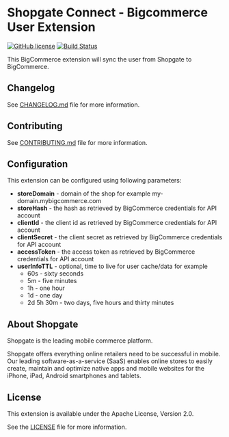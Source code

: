 # Shopgate Connect - Bigcommerce User Extension

[![GitHub license](http://dmlc.github.io/img/apache2.svg)](LICENSE)
[![Build Status](https://travis-ci.org/shopgate/ext-bigcommerce-user.svg?branch=master)](https://travis-ci.org/shopgate/ext-bigcommerce-user)

This BigCommerce extension will sync the user from Shopgate to BigCommerce.

## Changelog

See [CHANGELOG.md](CHANGELOG.md) file for more information.

## Contributing

See [CONTRIBUTING.md](docs/CONTRIBUTING.md) file for more information.

## Configuration
This extension can be configured using following parameters:
* **storeDomain** - domain of the shop for example my-domain.mybigcommerce.com
* **storeHash** - the hash as retrieved by BigCommerce credentials for API account
* **clientId** - the client id as retrieved by BigCommerce credentials for API account
* **clientSecret** - the client secret as retrieved by BigCommerce credentials for API account
* **accessToken** - the access token as retrieved by BigCommerce credentials for API account
* **userInfoTTL** - optional, time to live for user cache/data for example
    * 60s - sixty seconds
    * 5m - five minutes
    * 1h - one hour
    * 1d - one day 
    * 2d 5h 30m - two days, five hours and thirty minutes 

## About Shopgate

Shopgate is the leading mobile commerce platform.

Shopgate offers everything online retailers need to be successful in mobile. Our leading
software-as-a-service (SaaS) enables online stores to easily create, maintain and optimize native
apps and mobile websites for the iPhone, iPad, Android smartphones and tablets.

## License

This extension is available under the Apache License, Version 2.0.

See the [LICENSE](./LICENSE) file for more information.
